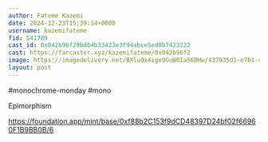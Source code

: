 ```yaml
---
author: Fateme Kazemi
date: 2024-12-23T15:39:14+0000
username: kazemifateme
fid: 541789
cast_id: 0x042b96f29bd04b33423e3f94abce5ed0b7423222
cast: https://farcaster.xyz/kazemifateme/0x042b96f2
image: https://imagedelivery.net/BXluQx4ige9GuW0Ia56BHw/437935d1-e7b1-4001-5cd3-f42b01d5c700/original
layout: post
---
```


#monochrome-monday #mono

Epimorphism

https://foundation.app/mint/base/0xf88b2C153f9dCD48397D24bf02f66960F1B9BB0B/6

<img src='https://imagedelivery.net/BXluQx4ige9GuW0Ia56BHw/437935d1-e7b1-4001-5cd3-f42b01d5c700/original' alt='' referrerpolicy='no-referrer'/>

